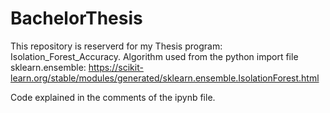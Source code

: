 # BachelorThesis

This repository is reserverd for my Thesis program: Isolation_Forest_Accuracy.
Algorithm used from the python import file sklearn.ensemble: https://scikit-learn.org/stable/modules/generated/sklearn.ensemble.IsolationForest.html

Code explained in the comments of the ipynb file.
